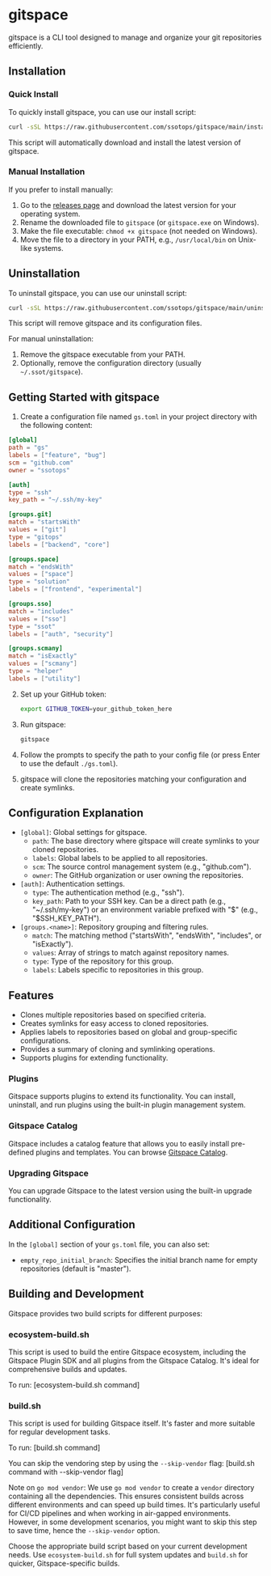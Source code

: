 # gitspace

gitspace is a CLI tool designed to manage and organize your git repositories efficiently.

## Installation

### Quick Install

To quickly install gitspace, you can use our install script:

```bash
curl -sSL https://raw.githubusercontent.com/ssotops/gitspace/main/install.sh | bash
```

This script will automatically download and install the latest version of gitspace.

### Manual Installation

If you prefer to install manually:

1. Go to the [releases page](https://github.com/ssotops/gitspace/releases) and download the latest version for your operating system.
2. Rename the downloaded file to `gitspace` (or `gitspace.exe` on Windows).
3. Make the file executable: `chmod +x gitspace` (not needed on Windows).
4. Move the file to a directory in your PATH, e.g., `/usr/local/bin` on Unix-like systems.

## Uninstallation

To uninstall gitspace, you can use our uninstall script:

```bash
curl -sSL https://raw.githubusercontent.com/ssotops/gitspace/main/uninstall.sh | bash
```

This script will remove gitspace and its configuration files.

For manual uninstallation:

1. Remove the gitspace executable from your PATH.
2. Optionally, remove the configuration directory (usually `~/.ssot/gitspace`).

## Getting Started with gitspace

1. Create a configuration file named `gs.toml` in your project directory with the following content:

```toml
[global]
path = "gs"
labels = ["feature", "bug"]
scm = "github.com"
owner = "ssotops"

[auth]
type = "ssh"
key_path = "~/.ssh/my-key"

[groups.git]
match = "startsWith"
values = ["git"]
type = "gitops"
labels = ["backend", "core"]

[groups.space]
match = "endsWith"
values = ["space"]
type = "solution"
labels = ["frontend", "experimental"]

[groups.sso]
match = "includes"
values = ["sso"]
type = "ssot"
labels = ["auth", "security"]

[groups.scmany]
match = "isExactly"
values = ["scmany"]
type = "helper"
labels = ["utility"]
```

2. Set up your GitHub token:
   ```bash
   export GITHUB_TOKEN=your_github_token_here
   ```

3. Run gitspace:
   ```bash
   gitspace
   ```

4. Follow the prompts to specify the path to your config file (or press Enter to use the default `./gs.toml`).

5. gitspace will clone the repositories matching your configuration and create symlinks.

## Configuration Explanation

- `[global]`: Global settings for gitspace.
  - `path`: The base directory where gitspace will create symlinks to your cloned repositories.
  - `labels`: Global labels to be applied to all repositories.
  - `scm`: The source control management system (e.g., "github.com").
  - `owner`: The GitHub organization or user owning the repositories.
- `[auth]`: Authentication settings.
  - `type`: The authentication method (e.g., "ssh").
  - `key_path`: Path to your SSH key. Can be a direct path (e.g., "~/.ssh/my-key") or an environment variable prefixed with "$" (e.g., "$SSH_KEY_PATH").
- `[groups.<name>]`: Repository grouping and filtering rules.
  - `match`: The matching method ("startsWith", "endsWith", "includes", or "isExactly").
  - `values`: Array of strings to match against repository names.
  - `type`: Type of the repository for this group.
  - `labels`: Labels specific to repositories in this group.

## Features

- Clones multiple repositories based on specified criteria.
- Creates symlinks for easy access to cloned repositories.
- Applies labels to repositories based on global and group-specific configurations.
- Provides a summary of cloning and symlinking operations.
- Supports plugins for extending functionality.

### Plugins
Gitspace supports plugins to extend its functionality. You can install, uninstall, and run plugins using the built-in plugin management system.

### Gitspace Catalog
Gitspace includes a catalog feature that allows you to easily install pre-defined plugins and templates. You can browse [Gitspace Catalog](https://github.com/ssotops/gitspace-catalog).

### Upgrading Gitspace
You can upgrade Gitspace to the latest version using the built-in upgrade functionality.

## Additional Configuration

In the `[global]` section of your `gs.toml` file, you can also set:
- `empty_repo_initial_branch`: Specifies the initial branch name for empty repositories (default is "master").

## Building and Development

Gitspace provides two build scripts for different purposes:

### ecosystem-build.sh

This script is used to build the entire Gitspace ecosystem, including the Gitspace Plugin SDK and all plugins from the Gitspace Catalog. It's ideal for comprehensive builds and updates.

To run:
[ecosystem-build.sh command]

### build.sh

This script is used for building Gitspace itself. It's faster and more suitable for regular development tasks.

To run:
[build.sh command]

You can skip the vendoring step by using the `--skip-vendor` flag:
[build.sh command with --skip-vendor flag]

Note on `go mod vendor`: We use `go mod vendor` to create a `vendor` directory containing all the dependencies. This ensures consistent builds across different environments and can speed up build times. It's particularly useful for CI/CD pipelines and when working in air-gapped environments. However, in some development scenarios, you might want to skip this step to save time, hence the `--skip-vendor` option.

Choose the appropriate build script based on your current development needs. Use `ecosystem-build.sh` for full system updates and `build.sh` for quicker, Gitspace-specific builds.
